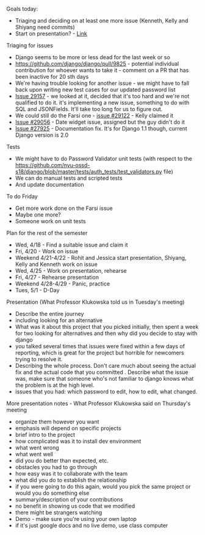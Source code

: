 Goals today: 
- Triaging and deciding on at least one more issue (Kenneth, Kelly and Shiyang need commits)
- Start on presentation? - [Link](https://docs.google.com/presentation/d/1-mZcuNnQHFCkEX4B5840NFgzw2LV5JVFcQYlHF9mz1c/edit)

Triaging for issues  
- Django seems to be more or less dead for the last week or so
- https://github.com/django/django/pull/9825 - potential individual contribution for whoever wants to take it - comment on a PR that has been inactive for 20 sth days
- We're having trouble looking for another issue - we might have to fall back upon writing new test cases for our updated password list
- [Issue 29157](https://code.djangoproject.com/ticket/29157) - we looked at it, decided that it's too hard and we're not qualified to do it. it's implementing a new issue, something to do with SQL and JSONFields. It'll take too long for us to figure out.
- We could still do the Farsi one - [issue #29122](https://code.djangoproject.com/ticket/29122) - Kelly claimed it 
- [Issue #29056](https://code.djangoproject.com/ticket/29056) - Date widget issue, assigned but the guy didn't do it 
- [Issue #27925](https://code.djangoproject.com/ticket/27925) - Documentation fix. It's for Django 1.1 though, current Django version is 2.0

Tests
- We might have to do Password Validator unit tests (with respect to the https://github.com/nyu-ossd-s18/django/blob/master/tests/auth_tests/test_validators.py file)
- We can do manual tests and scripted tests
- And update documentation

To do Friday
- Get more work done on the Farsi issue
- Maybe one more?
- Someone work on unit tests

Plan for the rest of the semester
- Wed, 4/18 - Find a suitable issue and claim it
- Fri, 4/20 - Work on issue
- Weekend 4/21-4/22 - Rohit and Jessica start presentation, Shiyang, Kelly and Kenneth work on issue
- Wed, 4/25 - Work on presentation, rehearse
- Fri, 4/27 - Rehearse presentation
- Weekend 4/28-4/29 - Panic, practice
- Tues, 5/1 - D-Day


Presentation (What Professor Klukowska told us in Tuesday's meeting)
- Describe the entire journey
- including looking for an alternative
- What was it about this project that you picked initially, then spent a week for two looking for alternatives
and then why did you decide to stay with django
- you talked several times that issues were fixed within a few days of reporting, which is great for the project but horrible for newcomers trying to resolve it.
- Describing the whole process. Don't care much about seeing the actual fix and the actual code that you committed . Describe what the issue was, make sure that someone who's not familiar to django knows what the problem is at the high level.
- issues that you had: which password to edit, how to edit, what changed. 

More presentation notes - What Professor Klukowska said on Thursday's meeting
- organize them however you want
- emphasis will depend on specific projects
- brief intro to the project 
- how complicated was it to install dev environment
- what went wrong
- what went well
- did you do better than expected, etc.
- obstacles you had to go through
- how easy was it to collaborate with the team
- what did you do to establish the relationship 
- if you were going to do this again, would you pick the same project or would you do something else
- summary/description of your contributions
- no benefit in showing us code that we modified 
- there might be strangers watching 
- Demo - make sure you're using your own laptop 
- if it's just google docs and no live demo, use class computer 
